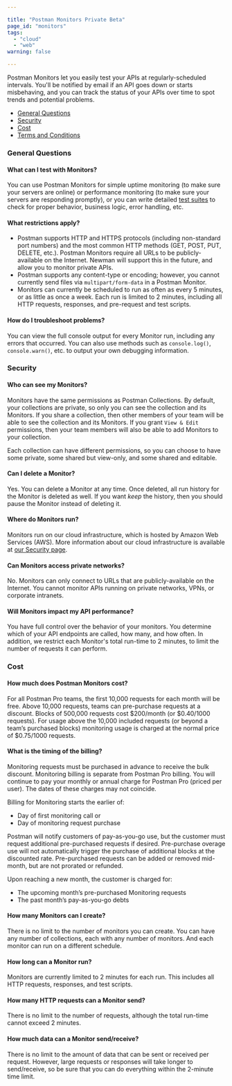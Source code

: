 ```yaml
---

title: "Postman Monitors Private Beta"
page_id: "monitors"
tags: 
  - "cloud"
  - "web"
warning: false

---
```


Postman Monitors let you easily test your APIs at regularly-scheduled intervals. You'll be notified by email if an API goes down or starts misbehaving, and you can track the status of your APIs over time to spot trends and potential problems.

* [General Questions][0]
* [Security][1]
* [Cost][2]
* [Terms and Conditions][3]

### **General Questions**

#### What can I test with Monitors?

You can use Postman Monitors for simple uptime monitoring (to make sure your servers are online) or performance monitoring (to make sure your servers are responding promptly), or you can write detailed [test suites][4] to check for proper behavior, business logic, error handling, etc.

#### What restrictions apply?

* Postman supports HTTP and HTTPS protocols (including non-standard port numbers) and the most common HTTP methods (GET, POST, PUT, DELETE, etc.). Postman Monitors require all URLs to be publicly-available on the Internet. Newman will support this in the future, and allow you to monitor private APIs.
* Postman supports any content-type or encoding; however, you cannot currently send files via `multipart/form-data` in a Postman Monitor.
* Monitors can currently be scheduled to run as often as every 5 minutes, or as little as once a week. Each run is limited to 2 minutes, including all HTTP requests, responses, and pre-request and test scripts.

#### How do I troubleshoot problems?

You can view the full console output for every Monitor run, including any errors that occurred. You can also use methods such as `console.log()`, `console.warn()`, etc. to output your own debugging information.

### **Security**

#### Who can see my Monitors?

Monitors have the same permissions as Postman Collections. By default, your collections are private, so only you can see the collection and its Monitors. If you share a collection, then other members of your team will be able to see the collection and its Monitors. If you grant `View & Edit` permissions, then your team members will also be able to add Monitors to your collection.

Each collection can have different permissions, so you can choose to have some private, some shared but view-only, and some shared and editable.

#### Can I delete a Monitor?

Yes. You can delete a Monitor at any time. Once deleted, all run history for the Monitor is deleted as well. If you want _keep_ the history, then you should pause the Monitor instead of deleting it.

#### Where do Monitors run?

Monitors run on our cloud infrastructure, which is hosted by Amazon Web Services (AWS). More information about our cloud infrastructure is available at [our Security page][6].

#### Can Monitors access private networks?

No. Monitors can only connect to URLs that are publicly-available on the Internet. You cannot monitor APIs running on private networks, VPNs, or corporate intranets.

#### Will Monitors impact my API performance?

You have full control over the behavior of your monitors. You determine which of your API endpoints are called, how many, and how often. In addition, we restrict each Monitor's total run-time to 2 minutes, to limit the number of requests it can perform.

### **Cost**

#### How much does Postman Monitors cost?

For all Postman Pro teams, the first 10,000 requests for each month will be free. Above 10,000 requests, teams can pre-purchase requests at a discount. Blocks of 500,000 requests cost $200/month (or $0.40/1000 requests). For usage above the 10,000 included requests (or beyond a team’s purchased blocks) monitoring usage is charged at the normal price of $0.75/1000 requests.

#### What is the timing of the billing?

Monitoring requests must be purchased in advance to receive the bulk discount. Monitoring billing is separate from Postman Pro billing. You will continue to pay your monthly or annual charge for Postman Pro (priced per user). The dates of these charges may not coincide.

Billing for Monitoring starts the earlier of:

* Day of first monitoring call or
* Day of monitoring request purchase
         
Postman will notify customers of pay-as-you-go use, but the customer must request additional pre-purchased requests if desired. Pre-purchase overage use will not automatically trigger the purchase of additional blocks at the discounted rate. Pre-purchased requests can be added or removed mid-month, but are not prorated or refunded. 

Upon reaching a new month, the customer is charged for:

* The upcoming month’s pre-purchased Monitoring requests
* The past month’s pay-as-you-go debts

#### How many Monitors can I create?

There is no limit to the number of monitors you can create. You can have any number of collections, each with any number of monitors. And each monitor can run on a different schedule.

#### How long can a Monitor run?

Monitors are currently limited to 2 minutes for each run. This includes all HTTP requests, responses, and test scripts.

#### How many HTTP requests can a Monitor send?

There is no limit to the number of requests, although the total run-time cannot exceed 2 minutes.

#### How much data can a Monitor send/receive?

There is no limit to the amount of data that can be sent or received per request. However, large requests or responses will take longer to send/receive, so be sure that you can do everything within the 2-minute time limit.


[0]: https://www.getpostman.com/#general
[1]: https://www.getpostman.com/#security
[2]: https://www.getpostman.com/#cost
[3]: https://www.getpostman.com/licenses/postman_monitors_addendum
[4]: https://www.getpostman.com/docs/writing_tests
[6]: https://www.getpostman.com/security
